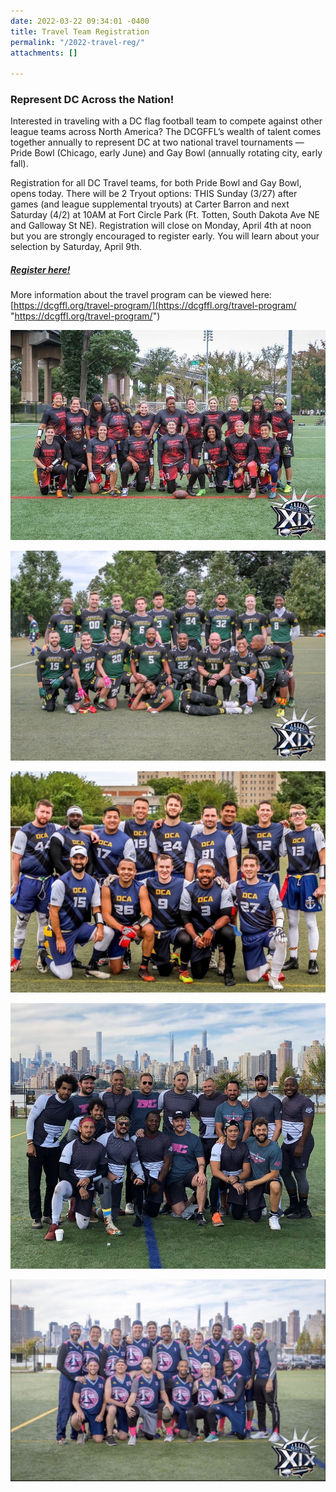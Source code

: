 ```yaml
---
date: 2022-03-22 09:34:01 -0400
title: Travel Team Registration
permalink: "/2022-travel-reg/"
attachments: []

---
```

### Represent DC Across the Nation!

Interested in traveling with a DC flag football team to compete against other league teams across North America? The DCGFFL’s wealth of talent comes together annually to represent DC at two national travel tournaments — Pride Bowl (Chicago, early June) and Gay Bowl (annually rotating city, early fall).

Registration for all DC Travel teams, for both Pride Bowl and Gay Bowl, opens today. There will be 2 Tryout options: THIS Sunday (3/27) after games (and league supplemental tryouts) at Carter Barron and next Saturday (4/2) at 10AM at Fort Circle Park (Ft. Totten, South Dakota Ave NE and Galloway St NE).  Registration will close on Monday, April 4th at noon but you are strongly encouraged to register early.  You will learn about your selection by Saturday, April 9th.

##### [**Register here!**](https://docs.google.com/forms/d/e/1FAIpQLSfvWKFUThzm0pCT563RM6LtVCYH4JCWcADSFctCBWas4Lhqhg/viewform?usp=pp_url)

More information about the travel program can be viewed here: [https://dcgffl.org/travel-program/](https://dcgffl.org/travel-program/ "https://dcgffl.org/travel-program/")

![](/img/tp-senators.jpeg)

![](/img/tp-generals.jpeg)

![](/img/tp-admirals.jpeg)

![](/img/tp-commanders.jpeg)

![](/img/tp-deltaforce.jpeg)